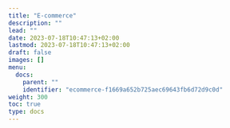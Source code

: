 ```yaml
---
title: "E-commerce"
description: ""
lead: ""
date: 2023-07-18T10:47:13+02:00
lastmod: 2023-07-18T10:47:13+02:00
draft: false
images: []
menu:
  docs:
    parent: ""
    identifier: "ecommerce-f1669a652b725aec69643fb6d72d9c0d"
weight: 300
toc: true
type: docs
---
```


